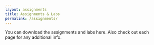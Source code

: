 ```yaml
---
layout: assignments
title: Assignments & Labs
permalink: /assignments/
---
```

You can download the assignments and labs here. Also check out each page for any additional info.